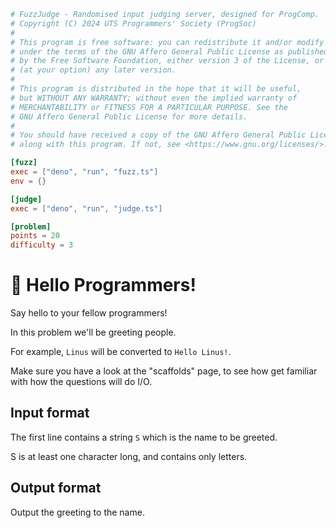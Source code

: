 ```toml
# FuzzJudge - Randomised input judging server, designed for ProgComp.
# Copyright (C) 2024 UTS Programmers' Society (ProgSoc)
#
# This program is free software: you can redistribute it and/or modify it
# under the terms of the GNU Affero General Public License as published
# by the Free Software Foundation, either version 3 of the License, or
# (at your option) any later version.
#
# This program is distributed in the hope that it will be useful,
# but WITHOUT ANY WARRANTY; without even the implied warranty of
# MERCHANTABILITY or FITNESS FOR A PARTICULAR PURPOSE. See the
# GNU Affero General Public License for more details.
#
# You should have received a copy of the GNU Affero General Public License
# along with this program. If not, see <https://www.gnu.org/licenses/>.

[fuzz]
exec = ["deno", "run", "fuzz.ts"]
env = {}

[judge]
exec = ["deno", "run", "judge.ts"]

[problem]
points = 20
difficulty = 3
```

# 👋 Hello Programmers!

Say hello to your fellow programmers!

In this problem we'll be greeting people.

For example, `Linus` will be converted to `Hello Linus!`.

Make sure you have a look at the "scaffolds" page, to see how get familiar with how the questions will do I/O.

## Input format

The first line contains a string `S` which is the name to be greeted.

S is at least one character long, and contains only letters.

## Output format

Output the greeting to the name.
